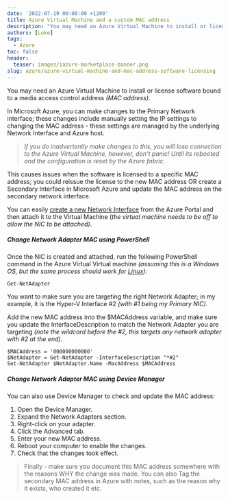 ```yaml
---
date: '2022-07-19 00:00:00 +1200'
title: Azure Virtual Machine and a custom MAC address
description: "You may need an Azure Virtual Machine to install or license software bound to a media access control address MAC address ."
authors: [Luke]
tags:
  - Azure
toc: false
header:
  teaser: images/iazure-marketplace-banner.png
slug: azure/azure-virtual-machine-and-mac-address-software-licensing
---
```

You may need an Azure Virtual Machine to install or license software bound to a media access control address _(MAC address)_.

In Microsoft Azure, you can make changes to the Primary Network interface; these changes include manually setting the IP settings to changing the MAC address - these settings are managed by the underlying Network Interface and Azure host.

> _If you do inadvertently make changes to this, you will lose connection to the Azure Virtual Machine, however, don't panic! Until its rebooted and the configuration is reset by the Azure fabric._

This causes issues when the software is licensed to a specific MAC address; you could reissue the license to the new MAC address OR create a Secondary Interface in Microsoft Azure and update the MAC address on the secondary network interface.

You can easily [create a new Network Interface](https://learn.microsoft.com/en-us/azure/virtual-network/network-overview?WT.mc_id=AZ-MVP-5004796#network-interfaces "Network interfaces") from the Azure Portal and then attach it to the Virtual Machine (_the virtual machine needs to be off to allow the NIC to be attached)_.

##### Change Network Adapter MAC using PowerShell

Once the NIC is created and attached, run the following PowerShell command in the Azure Virtual Virtual machine _(assuming this is a Windows OS, but the same process should work for_ [_Linux_](https://www.linuxshelltips.com/change-mac-address-linux/ "How to Change Network MAC Address in Linux")_)_:

    Get-NetAdapter

You want to make sure you are targeting the right Network Adapter; in my example, it is the Hyper-V Interface #2 _(with #1 being my Primary NIC)_.

Add the new MAC address into the $MACAddress variable, and make sure you update the InterfaceDescription to match the Network Adapter you are targeting _(note the wildcard before the #2, this targets any network adapter with #2 at the end)_.

    $MACAddress = '000000000000'
    $NetAdapter = Get-NetAdapter -InterfaceDescription "*#2"
    Set-NetAdapter $NetAdapter.Name -MacAddress $MACAddress

##### Change Network Adapter MAC using Device Manager

You can also use Device Manager to check and update the MAC address:

1. Open the Device Manager.
2. Expand the Network Adapters section.
3. Right-click on your adapter.
4. Click the Advanced tab.
5. Enter your new MAC address.
6. Reboot your computer to enable the changes.
7. Check that the changes took effect.

> Finally - make sure you document this MAC address somewhere with the reasons WHY the change was made. You can also Tag the secondary MAC address in Azure with notes, such as the reason why it exists, who created it etc.
